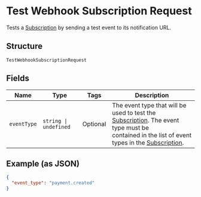 
# Test Webhook Subscription Request

Tests a [Subscription](../../doc/models/webhook-subscription.md) by sending a test event to its notification URL.

## Structure

`TestWebhookSubscriptionRequest`

## Fields

| Name | Type | Tags | Description |
|  --- | --- | --- | --- |
| `eventType` | `string \| undefined` | Optional | The event type that will be used to test the [Subscription](../../doc/models/webhook-subscription.md). The event type must be<br>contained in the list of event types in the [Subscription](../../doc/models/webhook-subscription.md). |

## Example (as JSON)

```json
{
  "event_type": "payment.created"
}
```


